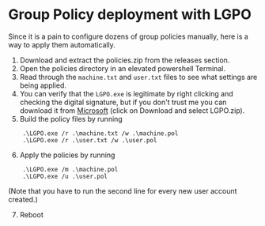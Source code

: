 # Group Policy deployment with LGPO

Since it is a pain to configure dozens of group policies manually, here is a way to apply them automatically.

1. Download and extract the policies.zip from the releases section.
2. Open the policies directory in an elevated powershell Terminal.
3. Read through the `machine.txt` and `user.txt` files to see what settings are being applied.
4. You can verify that the `LGPO.exe` is legitimate by right clicking and checking the digital signature, but if you don't trust me you can download it from [Microsoft](https://www.microsoft.com/en-US/download/details.aspx?id=55319) (click on Download and select LGPO.zip).
5. Build the policy files by running
```
    .\LGPO.exe /r .\machine.txt /w .\machine.pol
    .\LGPO.exe /r .\user.txt /w .\user.pol
```
6. Apply the policies by running 
```
    .\LGPO.exe /m .\machine.pol
    .\LGPO.exe /u .\user.pol
```
(Note that you have to run the second line for every new user account created.)

7. Reboot
